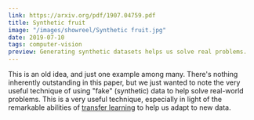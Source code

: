 ```yaml
---
link: https://arxiv.org/pdf/1907.04759.pdf
title: Synthetic fruit
image: "/images/showreel/Synthetic fruit.jpg"
date: 2019-07-10
tags: computer-vision
preview: Generating synthetic datasets helps us solve real problems.
---
```


This is an old idea, and just one example among many. There's nothing
inherently outstanding in this paper, but we just wanted to note the very
useful technique of using "fake" (synthetic) data to help solve real-world
problems. This is a very useful technique, especially in light of the
remarkable abilities of [transfer
learning](/posts/2018-12-17-How-Much-Data-For-Retraining.html) to help us adapt
to new data.

